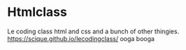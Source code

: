 # Htmlclass
 Le coding class html and css and a bunch of other thingies.
 https://scique.github.io/lecodingclass/
 ooga booga
